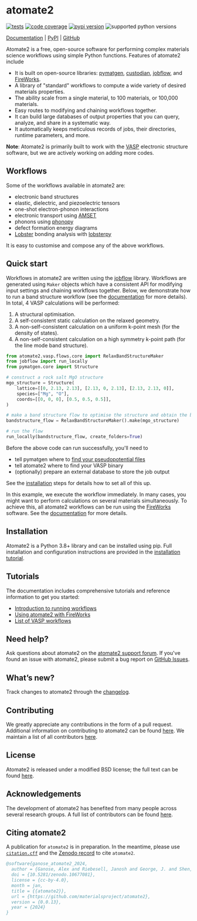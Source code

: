 # atomate2

[![tests](https://img.shields.io/github/actions/workflow/status/materialsproject/atomate2/testing.yml?branch=main&label=tests)](https://github.com/materialsproject/atomate2/actions?query=workflow%3Atesting)
[![code coverage](https://img.shields.io/codecov/c/gh/materialsproject/atomate2)](https://codecov.io/gh/materialsproject/atomate2)
[![pypi version](https://img.shields.io/pypi/v/atomate2?color=blue)](https://pypi.org/project/atomate2)
![supported python versions](https://img.shields.io/pypi/pyversions/atomate2)

[Documentation][docs] | [PyPI][pypi] | [GitHub][github]

Atomate2 is a free, open-source software for performing complex materials science
workflows using simple Python functions. Features of atomate2 include

- It is built on open-source libraries: [pymatgen], [custodian], [jobflow], and
  [FireWorks].
- A library of "standard" workflows to compute a wide variety of desired materials
  properties.
- The ability scale from a single material, to 100 materials, or 100,000 materials.
- Easy routes to modifying and chaining workflows together.
- It can build large databases of output properties that you can query, analyze, and
  share in a systematic way.
- It automatically keeps meticulous records of jobs, their directories, runtime
  parameters, and more.

**Note**: Atomate2 is primarily built to work with the [VASP] electronic structure
software, but we are actively working on adding more codes.

## Workflows

Some of the workflows available in atomate2 are:

- electronic band structures
- elastic, dielectric, and piezoelectric tensors
- one-shot electron-phonon interactions
- electronic transport using [AMSET]
- phonons using [phonopy]
- defect formation energy diagrams
- [Lobster] bonding analysis with [lobsterpy]

It is easy to customise and compose any of the above workflows.

## Quick start

Workflows in atomate2 are written using the [jobflow] library. Workflows are generated using
`Maker` objects which have a consistent API for modifying input settings and chaining
workflows together. Below, we demonstrate how to run a band structure workflow
(see the [documentation][RelaxBandStructure] for more details). In total, 4 VASP
calculations will be performed:

1. A structural optimisation.
2. A self-consistent static calculation on the relaxed geometry.
3. A non-self-consistent calculation on a uniform k-point mesh (for the density of
   states).
4. A non-self-consistent calculation on a high symmetry k-point path (for the line mode
   band structure).

```py
from atomate2.vasp.flows.core import RelaxBandStructureMaker
from jobflow import run_locally
from pymatgen.core import Structure

# construct a rock salt MgO structure
mgo_structure = Structure(
    lattice=[[0, 2.13, 2.13], [2.13, 0, 2.13], [2.13, 2.13, 0]],
    species=["Mg", "O"],
    coords=[[0, 0, 0], [0.5, 0.5, 0.5]],
)

# make a band structure flow to optimise the structure and obtain the band structure
bandstructure_flow = RelaxBandStructureMaker().make(mgo_structure)

# run the flow
run_locally(bandstructure_flow, create_folders=True)
```

Before the above code can run successfully, you'll need to

- tell pymatgen where to [find your pseudopotential files](https://pymatgen.org/installation.html#potcar-setup)
- tell atomate2 where to find your VASP binary
- (optionally) prepare an external database to store the job output

See the [installation] steps for details how to set all of this up.

In this example, we execute the workflow immediately. In many cases, you might want
to perform calculations on several materials simultaneously. To achieve this, all
atomate2 workflows can be run using the [FireWorks] software. See the
[documentation][atomate2_fireworks] for more details.

## Installation

Atomate2 is a Python 3.8+ library and can be installed using pip. Full installation
and configuration instructions are provided in the [installation tutorial][installation].

## Tutorials

The documentation includes comprehensive tutorials and reference information to get you
started:

- [Introduction to running workflows][running-workflows]
- [Using atomate2 with FireWorks][atomate2_fireworks]
- [List of VASP workflows][vasp_workflows]

## Need help?

Ask questions about atomate2 on the [atomate2 support forum][help-forum].
If you've found an issue with atomate2, please submit a bug report on [GitHub Issues][issues].

## What’s new?

Track changes to atomate2 through the [changelog][changelog].

## Contributing

We greatly appreciate any contributions in the form of a pull request.
Additional information on contributing to atomate2 can be found [here][contributing].
We maintain a list of all contributors [here][contributors].

## License

Atomate2 is released under a modified BSD license; the full text can be found [here][license].

## Acknowledgements

The development of atomate2 has benefited from many people across several research groups.
A full list of contributors can be found [here][contributors].

## Citing atomate2

A publication for `atomate2` is in preparation. In the meantime, please use [`citation.cff`](citation.cff) and the [Zenodo record](https://zenodo.org/badge/latestdoi/306414371) to cite `atomate2`.

```bib
@software{ganose_atomate2_2024,
  author = {Ganose, Alex and Riebesell, Janosh and George, J. and Shen, Jimmy and S. Rosen, Andrew and Ashok Naik, Aakash and nwinner and Wen, Mingjian and rdguha1995 and Kuner, Matthew and Petretto, Guido and Zhu, Zhuoying and Horton, Matthew and Sahasrabuddhe, Hrushikesh and Kaplan, Aaron and Schmidt, Jonathan and Ertural, Christina and Kingsbury, Ryan and McDermott, Matt and Goodall, Rhys and Bonkowski, Alexander and Purcell, Thomas and Zügner, Daniel and Qi, Ji},
  doi = {10.5281/zenodo.10677081},
  license = {cc-by-4.0},
  month = jan,
  title = {{atomate2}},
  url = {https://github.com/materialsproject/atomate2},
  version = {0.0.13},
  year = {2024}
}
```

[pymatgen]: https://pymatgen.org
[fireworks]: https://materialsproject.github.io/fireworks/
[jobflow]: https://materialsproject.github.io/jobflow/
[custodian]: https://materialsproject.github.io/custodian/
[VASP]: https://www.vasp.at
[AMSET]: https://hackingmaterials.lbl.gov/amset/
[help-forum]: https://matsci.org/c/atomate
[issues]: https://github.com/materialsproject/atomate2/issues
[changelog]: https://materialsproject.github.io/atomate2/about/changelog.html
[installation]: https://materialsproject.github.io/atomate2/user/install.html
[contributing]: https://materialsproject.github.io/atomate2/about/contributing.html
[contributors]: https://materialsproject.github.io/atomate2/about/contributors.html
[license]: https://raw.githubusercontent.com/materialsproject/atomate2/main/LICENSE
[running-workflows]: https://materialsproject.github.io/atomate2/user/running-workflows.html
[atomate2_fireworks]: https://materialsproject.github.io/atomate2/user/fireworks.html
[vasp_workflows]: https://materialsproject.github.io/atomate2/user/codes/vasp.html
[RelaxBandStructure]: https://materialsproject.github.io/atomate2/user/codes/vasp.html#relax-and-band-structure
[Lobster]: http://www.cohp.de
[lobsterpy]: https://github.com/JaGeo/LobsterPy
[phonopy]: https://github.com/phonopy/phonopy
[docs]: https://materialsproject.github.io/atomate2/
[github]: https://github.com/materialsproject/atomate2
[pypi]: https://pypi.org/project/atomate2
